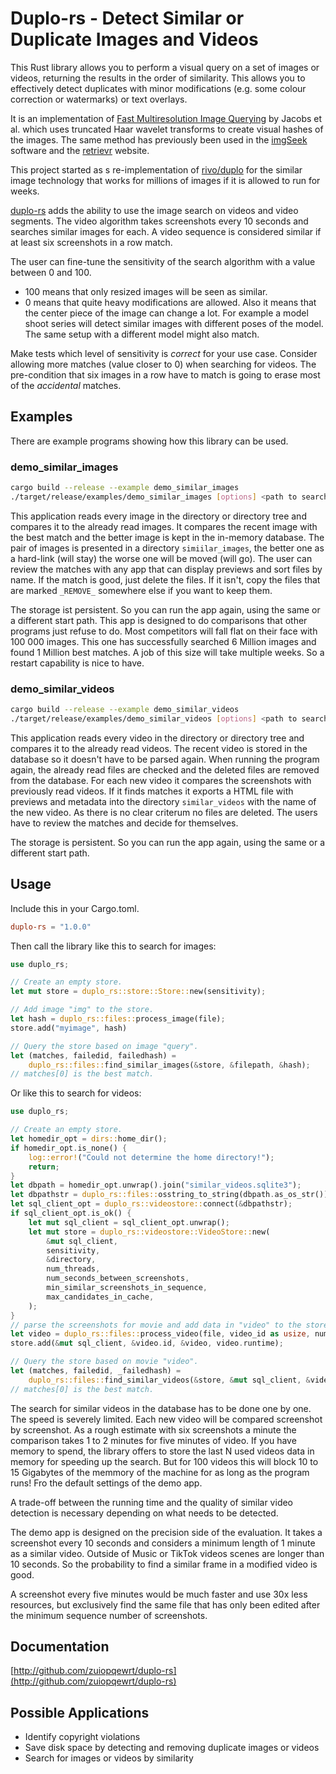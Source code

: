 # Duplo-rs - Detect Similar or Duplicate Images and Videos

This Rust library allows you to perform a visual query on a set of images or videos, returning the results in the order of similarity. This allows you to effectively detect duplicates with minor modifications (e.g. some colour correction or watermarks) or text overlays.

It is an implementation of [Fast Multiresolution Image Querying](http://grail.cs.washington.edu/projects/query/mrquery.pdf) by Jacobs et al. which uses truncated Haar wavelet transforms to create visual hashes of the images. The same method has previously been used in the [imgSeek](http://www.imgseek.net) software and the [retrievr](http://labs.systemone.at/retrievr) website.

This project started as s re-implementation of [rivo/duplo](https://github.com/rivo/duplo) for the similar image technology that works for millions of images if it is allowed to run for weeks.

[duplo-rs](http://github.com/zuiopqewrt/duplo-rs) adds the ability to use the image search on videos and video segments. The video algorithm takes screenshots every 10 seconds and searches similar images for each. A video sequence is considered similar if at least six screenshots in a row match.

The user can fine-tune the sensitivity of the search algorithm with a value between 0 and 100.

- 100 means that only resized images will be seen as similar.
- 0 means that quite heavy modifications are allowed. Also it means that the center piece of the image can change a lot. For example a model shoot series will detect similar images with different poses of the model. The same setup with a different model might also match.

Make tests which level of sensitivity is *correct* for your use case. Consider allowing more matches (value closer to 0) when searching for videos. The pre-condition that six images in a row have to match is going to erase most of the *accidental* matches.

## Examples

There are example programs showing how this library can be used.

### demo_similar_images

```sh
cargo build --release --example demo_similar_images
./target/release/examples/demo_similar_images [options] <path to search>
```

This application reads every image in the directory or directory tree and compares it to the already read images. It compares the recent image with the best match and the better image is kept in the in-memory database. The pair of images is presented in a directory `simiilar_images`, the better one as a hard-link (will stay) the worse one will be moved (will go). The user can review the matches with any app that can display previews and sort files by name. If the match is good, just delete the files. If it isn't, copy the files that are marked `_REMOVE_` somewhere else if you want to keep them.

The storage ist persistent. So you can run the app again, using the same or a different start path. This app is designed to do comparisons that other programs just refuse to do. Most competitors will fall flat on their face with 100 000 images. This one has successfully searched 6 Million images and found 1 Million best matches. A job of this size will take multiple weeks. So a restart capability is nice to have.

### demo_similar_videos

```sh
cargo build --release --example demo_similar_videos
./target/release/examples/demo_similar_videos [options] <path to search>
```

This application reads every video in the directory or directory tree and compares it to the already read videos. The recent video is stored in the database so it doesn't have to be parsed again. When running the program again, the already read files are checked and the deleted files are removed from the database. For each new video it compares the screenshots with previously read videos. If it finds matches it exports a HTML file with previews and metadata into the directory `similar_videos` with the name of the new video. As there is no clear criterum no files are deleted. The users have to review the matches and decide for themselves.

The storage is persistent. So you can run the app again, using the same or a different start path.

## Usage

Include this in your Cargo.toml.

```toml
duplo-rs = "1.0.0"
```

Then call the library like this to search for images:

```rust
use duplo_rs;

// Create an empty store.
let mut store = duplo_rs::store::Store::new(sensitivity);

// Add image "img" to the store.
let hash = duplo_rs::files::process_image(file);
store.add("myimage", hash)

// Query the store based on image "query".
let (matches, failedid, failedhash) =
    duplo_rs::files::find_similar_images(&store, &filepath, &hash);
// matches[0] is the best match.
```

Or like this to search for videos:

```rust
use duplo_rs;

// Create an empty store.
let homedir_opt = dirs::home_dir();
if homedir_opt.is_none() {
    log::error!("Could not determine the home directory!");
    return;
}
let dbpath = homedir_opt.unwrap().join("similar_videos.sqlite3");
let dbpathstr = duplo_rs::files::osstring_to_string(dbpath.as_os_str());
let sql_client_opt = duplo_rs::videostore::connect(&dbpathstr);
if sql_client_opt.is_ok() {
    let mut sql_client = sql_client_opt.unwrap();
    let mut store = duplo_rs::videostore::VideoStore::new(
        &mut sql_client,
        sensitivity,
        &directory,
        num_threads,
        num_seconds_between_screenshots,
        min_similar_screenshots_in_sequence,
        max_candidates_in_cache,
    );
}
// parse the screenshots for movie and add data in "video" to the store.
let video = duplo_rs::files::process_video(file, video_id as usize, num_videos, num_seconds_between_screenshots);
store.add(&mut sql_client, &video.id, &video, video.runtime);

// Query the store based on movie "video".
let (matches, failedid, _failedhash) =
    duplo_rs::files::find_similar_videos(&store, &mut sql_client, &video.id, &video);
// matches[0] is the best match.
```

The search for similar videos in the database has to be done one by one. The speed is severely limited. Each new video will be compared screenshot by screenshot. As a rough estimate with six screenshots a minute the comparison takes 1 to 2 minutes for five minutes of video. If you have memory to spend, the library offers to store the last N used videos data in memory for speeding up the search. But for 100 videos this will block 10 to 15 Gigabytes of the memmory of the machine for as long as the program runs! Fro the default settings of the demo app.

A trade-off between the running time and the quality of similar video detection is necessary depending on what needs to be detected.

The demo app is designed on the precision side of the evaluation. It takes a screenshot every 10 seconds and considers a minimum length of 1 minute as a similar video. Outside of Music or TikTok videos scenes are longer than 10 seconds. So the probability to find a similar frame in a modified video is good.

A screenshot every five minutes would be much faster and use 30x less resources, but exclusively find the same file that has only been edited after the minimum sequence number of screenshots.

## Documentation

[http://github.com/zuiopqewrt/duplo-rs](http://github.com/zuiopqewrt/duplo-rs)

## Possible Applications

- Identify copyright violations
- Save disk space by detecting and removing duplicate images or videos
- Search for images or videos by similarity
